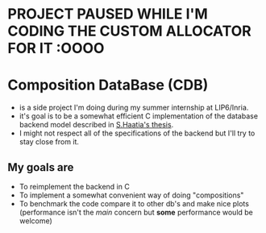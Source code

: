 # PROJECT PAUSED WHILE I'M CODING THE CUSTOM ALLOCATOR FOR IT :OOOO


# Composition DataBase (CDB)

- is a side project I'm doing during my summer internship at LIP6/Inria. 
- it's goal is to be a somewhat efficient C implementation of the database backend model described in [S.Haatia's thesis](https://theses.hal.science/tel-04291337/document).
- I might not respect all of the specifications of the backend but I'll try to stay close from it.

## My goals are

- To reimplement the backend in C
- To implement a somewhat convenient way of doing "compositions" 
- To benchmark the code compare it to other db's and make nice plots (performance isn't the *main* concern but **some** performance would be welcome)
